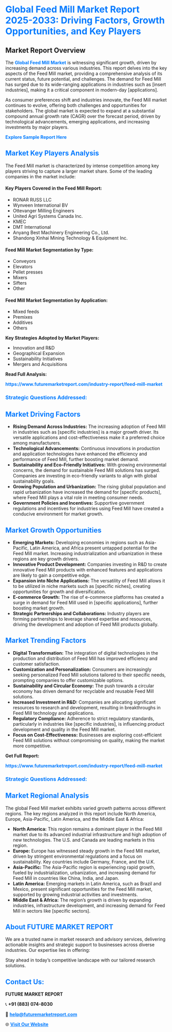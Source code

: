 <h1 style="color: #007BFF;">Global Feed Mill Market Report 2025-2033: Driving Factors, Growth Opportunities, and Key Players</h1>

<section id="overview">
<h2>Market Report Overview</h2>
<p>The <a href="https://www.futuremarketreport.com/industry-report/feed-mill-market" style="color: #007BFF; text-decoration: none;"><strong>Global Feed Mill Market</strong></a> is witnessing significant growth, driven by increasing demand across various industries. This report delves into the key aspects of the Feed Mill market, providing a comprehensive analysis of its current status, future potential, and challenges. The demand for Feed Mill has surged due to its wide-ranging applications in industries such as [insert industries], making it a critical component in modern-day [applications].</p>
<p>As consumer preferences shift and industries innovate, the Feed Mill market continues to evolve, offering both challenges and opportunities for stakeholders. The global market is expected to expand at a substantial compound annual growth rate (CAGR) over the forecast period, driven by technological advancements, emerging applications, and increasing investments by major players.</p>
</section>

<section id="overview">
<p><a href="https://www.futuremarketreport.com/request-sample/reportId=52687" style="color: #007BFF; text-decoration: none;"><strong>Explore Sample Report Here</strong></a></p>
</section>

<section id="key-players">
<h2 style="color: #007BFF;">Market Key Players Analysis</h2>
<p>The Feed Mill market is characterized by intense competition among key players striving to capture a larger market share. Some of the leading companies in the market include:</p>
<h4>Key Players Covered in the Feed Mill Report:</h4>
<ul><li>RONAR RUSS LLC</li><li>Wynveen International BV</li><li>Ottevanger Milling Engineers</li><li>United Agri Systems Canada Inc.</li><li>KMEC</li><li>DMT International</li><li>Anyang Best Machinery Engineering Co., Ltd.</li><li>Shandong Xinhai Mining Technology &amp; Equipment Inc.</li></ul>
<h4>Feed Mill Market Segmentation by Type:</h4>
<ul><li>Conveyors</li><li>Elevators</li><li>Pellet presses</li><li>Mixers</li><li>Sifters</li><li>Other</li></ul>

<h4>Feed Mill Market Segmentation by Application:</h4>
<ul><li>Mixed feeds</li><li>Premixes</li><li>Additives</li><li>Others</li></ul>
<p><strong>Key Strategies Adopted by Market Players:</strong></p>
<ul>
<li>Innovation and R&D</li>
<li>Geographical Expansion</li>
<li>Sustainability Initiatives</li>
<li>Mergers and Acquisitions</li>
</ul>
</section>

<section>
<p><strong>Read Full Analysis: </strong></p><a href="https://www.futuremarketreport.com/industry-report/feed-mill-market" style="color: #007BFF; text-decoration: none;"><strong>https://www.futuremarketreport.com/industry-report/feed-mill-market</strong></a>
<h3 style="color: #007BFF;">Strategic Questions Addressed:</h3>
</section>

<section id="driving-factors">
<h2 style="color: #007BFF;">Market Driving Factors</h2>
<ul>
<li><strong>Rising Demand Across Industries:</strong> The increasing adoption of Feed Mill in industries such as [specific industries] is a major growth driver. Its versatile applications and cost-effectiveness make it a preferred choice among manufacturers.</li>
<li><strong>Technological Advancements:</strong> Continuous innovations in production and application technologies have enhanced the efficiency and performance of Feed Mill, further boosting market demand.</li>
<li><strong>Sustainability and Eco-Friendly Initiatives:</strong> With growing environmental concerns, the demand for sustainable Feed Mill solutions has surged. Companies are investing in eco-friendly variants to align with global sustainability goals.</li>
<li><strong>Growing Population and Urbanization:</strong> The rising global population and rapid urbanization have increased the demand for [specific products], where Feed Mill plays a vital role in meeting consumer needs.</li>
<li><strong>Government Policies and Incentives:</strong> Supportive government regulations and incentives for industries using Feed Mill have created a conducive environment for market growth.</li>
</ul>
</section>

<section id="growth-opportunities">
<h2 style="color: #007BFF;">Market Growth Opportunities</h2>
<ul>
<li><strong>Emerging Markets:</strong> Developing economies in regions such as Asia-Pacific, Latin America, and Africa present untapped potential for the Feed Mill market. Increasing industrialization and urbanization in these regions are key growth drivers.</li>
<li><strong>Innovative Product Development:</strong> Companies investing in R&D to create innovative Feed Mill products with enhanced features and applications are likely to gain a competitive edge.</li>
<li><strong>Expansion into Niche Applications:</strong> The versatility of Feed Mill allows it to be utilized in niche markets such as [specific niches], creating opportunities for growth and diversification.</li>
<li><strong>E-commerce Growth:</strong> The rise of e-commerce platforms has created a surge in demand for Feed Mill used in [specific applications], further boosting market growth.</li>
<li><strong>Strategic Partnerships and Collaborations:</strong> Industry players are forming partnerships to leverage shared expertise and resources, driving the development and adoption of Feed Mill products globally.</li>
</ul>
</section>

<section id="trending-factors">
<h2 style="color: #007BFF;">Market Trending Factors</h2>
<ul>
<li><strong>Digital Transformation:</strong> The integration of digital technologies in the production and distribution of Feed Mill has improved efficiency and customer satisfaction.</li>
<li><strong>Customization and Personalization:</strong> Consumers are increasingly seeking personalized Feed Mill solutions tailored to their specific needs, prompting companies to offer customizable options.</li>
<li><strong>Sustainability and Circular Economy:</strong> The push towards a circular economy has driven demand for recyclable and reusable Feed Mill solutions.</li>
<li><strong>Increased Investment in R&D:</strong> Companies are allocating significant resources to research and development, resulting in breakthroughs in Feed Mill technology and applications.</li>
<li><strong>Regulatory Compliance:</strong> Adherence to strict regulatory standards, particularly in industries like [specific industries], is influencing product development and quality in the Feed Mill market.</li>
<li><strong>Focus on Cost-Effectiveness:</strong> Businesses are exploring cost-efficient Feed Mill solutions without compromising on quality, making the market more competitive.</li>
</ul>
</section>

<section>
<p><strong>Get Full Report: </strong></p><a href="https://www.futuremarketreport.com/industry-report/feed-mill-market" style="color: #007BFF; text-decoration: none;"><strong>https://www.futuremarketreport.com/industry-report/feed-mill-market</strong></a>
<h3 style="color: #007BFF;">Strategic Questions Addressed:</h3>
</section>


<section id="regional-analysis">
<h2 style="color: #007BFF;">Market Regional Analysis</h2>
<p>The global Feed Mill market exhibits varied growth patterns across different regions. The key regions analyzed in this report include North America, Europe, Asia-Pacific, Latin America, and the Middle East & Africa:</p>
<ul>
<li><strong>North America:</strong> This region remains a dominant player in the Feed Mill market due to its advanced industrial infrastructure and high adoption of new technologies. The U.S. and Canada are leading markets in this region.</li>
<li><strong>Europe:</strong> Europe has witnessed steady growth in the Feed Mill market, driven by stringent environmental regulations and a focus on sustainability. Key countries include Germany, France, and the U.K.</li>
<li><strong>Asia-Pacific:</strong> The Asia-Pacific region is experiencing rapid growth, fueled by industrialization, urbanization, and increasing demand for Feed Mill in countries like China, India, and Japan.</li>
<li><strong>Latin America:</strong> Emerging markets in Latin America, such as Brazil and Mexico, present significant opportunities for the Feed Mill market, supported by growing industrial activities and investments.</li>
<li><strong>Middle East & Africa:</strong> The region’s growth is driven by expanding industries, infrastructure development, and increasing demand for Feed Mill in sectors like [specific sectors].</li>
</ul>
</section>

<footer>
<h2 style="color: #007BFF;">About FUTURE MARKET REPORT</h2>
<p>We are a trusted name in market research and advisory services, delivering actionable insights and strategic support to businesses across diverse industries. Our expertise lies in offering:</p>

<p>Stay ahead in today’s competitive landscape with our tailored research solutions.</p>

<h2 style="color: #007BFF;">Contact Us:</h2>
<p><strong>FUTURE MARKET REPORT</strong></p>
<p>📞 <strong>+91 (883) 074-8030</strong></p>
<p>📧 <strong><a href="mailto:help@futuremarketreport.com" style="color: #007BFF;">help@futuremarketreport.com</a></strong></p>
<p>🌐 <strong><a href="https://www.futuremarketreport.com/" style="color: #007BFF;">Visit Our Website</a></strong></p>
</footer>